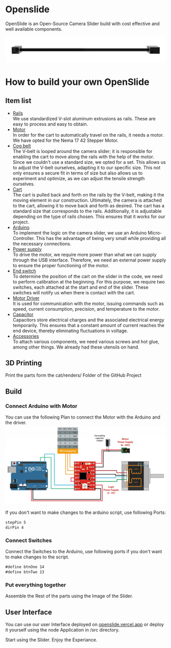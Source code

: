 # Openslide

OpenSlide is an Open-Source Camera Slider build with cost effective and well available components.

![](public/v3.png)

# How to build your own OpenSlide

## Item list

- [Rails]()  
    We use standardized V-slot aluminum extrusions as rails. These are easy to process and
    easy to obtain.
- [Motor](https://a.aliexpress.com/_mMwP7J2)  
    In order for the cart to automatically travel on the rails, it needs a motor. We have opted for the Nema 17 42 Stepper Motor.
- [Cog belt](https://a.aliexpress.com/_mKwwtJ2)  
    The V-belt is looped around the camera slider; it is responsible for enabling the cart to move along the rails with the help of the motor. Since we couldn't use a standard size, we opted for a set. This allows us to adjust the V-belt ourselves, adapting it to our specific size. This not only ensures a secure fit in terms of size but also allows us to experiment and optimize, as we can adjust the tensile strength ourselves.
- [Cart](https://a.aliexpress.com/_mOrK72g)  
    The cart is pulled back and forth on the rails by the V-belt, making it the moving element in our construction. Ultimately, the camera is attached to the cart, allowing it to move back and forth as desired. The cart has a standard size that corresponds to the rails. Additionally, it is adjustable depending on the type of rails chosen. This ensures that it works for our project.
- [Arduino]()  
    To implement the logic on the camera slider, we use an Arduino Micro-Controller. This has the advantage of being very small while providing all the necessary connections.
- [Power supply](https://a.aliexpress.com/_mNNVPCc)  
    To drive the motor, we require more power than what we can supply through the USB interface. Therefore, we need an external power supply to ensure the proper functioning of the motor.
- [End switch]()  
    To determine the position of the cart on the slider in the code, we need to perform calibration at the beginning. For this purpose, we require two switches, each attached at the start and end of the slider. These switches will notify us when there is contact with the cart.
- [Motor Driver](https://a.aliexpress.com/_m0FvBMk)  
    It is used for communication with the motor, issuing commands such as speed, current consumption, precision, and temperature to the motor.
- [Capacitor]()  
    Capacitors store electrical charges and the associated electrical energy temporarily. This ensures that a constant amount of current reaches the end device, thereby eliminating fluctuations in voltage.
- [Accessories]()  
    To attach various components, we need various screws and hot glue, among other things. We already had these utensils on hand.

## 3D Printing
Print the parts form the cat/renders/ Folder of the GitHub Project

## Build
### Connect Arduino with Motor 
You can use the following Plan to connect the Motor with the Arduino and the driver.
![](public/A4988-and-Arduino-Connection-Wiring-Diagram-1024x501.webp)

If you don't want to make changes to the arduino script, use following Ports:

```text
stepPin 5
dirPin 4
```

### Connect Switches
Connect the Switches to the Arduino, use following ports if you don't want to make changes to the script.

```text
#define btnOne 14
#define btnTwo 13
```

### Put everything together

Assemble the Rest of the parts using the Image of the Slider.



## User Interface

You can use our user Interface deployed on [openslide.vercel.app](openslide.vercel.app) or deploy it yourself using the node Application in /src directory.


Start using the Slider. Enjoy the Experiance.